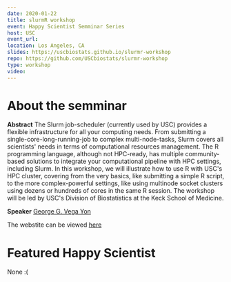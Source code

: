 ```yaml
---
date: 2020-01-22
title: slurmR workshop
event: Happy Scientist Semminar Series
host: USC
event_url: 
location: Los Angeles, CA
slides: https://uscbiostats.github.io/slurmr-workshop
repo: https://github.com/USCbiostats/slurmr-workshop
type: workshop
video:
---
```


# About the semminar

**Abstract** The Slurm job-scheduler (currently used by USC) provides a flexible infrastructure for all your computing needs. From submitting a single-core-long-running-job to complex multi-node-tasks, Slurm covers all scientists' needs in terms of computational resources management. The R programming language, although not HPC-ready, has multiple community-based solutions to integrate your computational pipeline with HPC settings, including Slurm. In this workshop, we will illustrate how to use R with USC's HPC cluster, covering from the very basics, like submitting a simple R script, to the more complex-powerful settings, like using multinode socket clusters using dozens or hundreds of cores in the same R session. The workshop will be led by USC's Division of Biostatistics at the Keck School of Medicine.

**Speaker** [George G. Vega Yon](https://ggvy.cl)

The webstite can be viewed [here](https://uscbiostats.github.io/slurmr-workshop)

# Featured Happy Scientist

None :(

